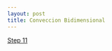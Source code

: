```yaml
---
layout: post
title: Conveccion Bidimensional
---
```


[Step 11 ](http://nbviewer.ipython.org/github/ja0335/Course_12_steps_to_Navier_Stokes/blob/master/Step%207.%202D%20Diffusion.ipynb)
